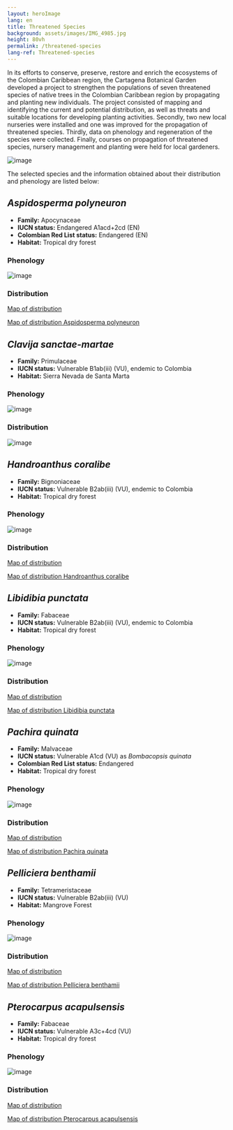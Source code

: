```yaml
---
layout: heroImage
lang: en
title: Threatened Species
background: assets/images/IMG_4985.jpg
height: 80vh
permalink: /threatened-species
lang-ref: Threatened-species
---
```


In its efforts to conserve, preserve, restore and enrich the ecosystems of the Colombian Caribbean region, the Cartagena Botanical Garden developed a project to strengthen the populations of seven threatened species of native trees in the Colombian Caribbean region by propagating and planting new individuals. The project consisted of mapping and identifying the current and potential distribution, as well as threats and suitable locations for developing planting activities. Secondly, two new local nurseries were installed and one was improved for the propagation of threatened species. Thirdly, data on phenology and regeneration of the species were collected. Finally, courses on propagation of threatened species, nursery management and planting were held for local gardeners.

![image](assets/images/threatened-species/Franklinia_03.jpg)

The selected species and the information obtained about their distribution and phenology are listed below:

## _Aspidosperma polyneuron_

- **Family:** Apocynaceae
- **IUCN status:** Endangered A1acd+2cd (EN)
- **Colombian Red List status:** Endangered (EN)
- **Habitat:** Tropical dry forest

### Phenology

![image](assets/images/threatened-species/Phenology_Aspidosperma_polyneuron.png)

### Distribution

[Map of distribution](assets/images/threatened-species/Mapa_Aspidosperma_polyneuron.pdf)

<a href="https://drive.google.com/file/d/1b7mxVVaesUoSAwWNY4GrQWH6yTLqiOUN/view?usp=sharing" target="_blank">Map of distribution Aspidosperma polyneuron</a>

## _Clavija sanctae-martae_

- **Family:** Primulaceae
- **IUCN status:** Vulnerable B1ab(iii) (VU), endemic to Colombia
- **Habitat:** Sierra Nevada de Santa Marta

### Phenology

![image](assets/images/threatened-species/Phenology_Clavija_sanctae-martae.png)

### Distribution

![image](assets/images/threatened-species/Mapa_Clavija_sanctae-martae.png)

## _Handroanthus coralibe_

- **Family:** Bignoniaceae
- **IUCN status:** Vulnerable B2ab(iii) (VU), endemic to Colombia
- **Habitat:** Tropical dry forest

### Phenology

![image](assets/images/threatened-species/Phenology_Handroanthus_coralibe.png)

### Distribution

[Map of distribution](assets/images/threatened-species/Mapa_Handroanthus_coralibe.pdf)

<a href="https://drive.google.com/file/d/1RM4ysyqJ1Dnr_LgHnhJH8jljR30cEUVK/view?usp=sharing" target="_blank">Map of distribution Handroanthus coralibe</a>

## _Libidibia punctata_

- **Family:** Fabaceae
- **IUCN status:** Vulnerable B2ab(iii) (VU), endemic to Colombia
- **Habitat:** Tropical dry forest

### Phenology

![image](assets/images/threatened-species/Phenology_Libidibia_punctata.png)

### Distribution

[Map of distribution](assets/images/threatened-species/Mapa_Libidibia_punctata.pdf)

<a href="https://drive.google.com/file/d/1IHP0AGGzdxpWlYLahK7tgWK0Ge9eV1TQ/view?usp=sharing" target="_blank">Map of distribution Libidibia punctata</a>

## _Pachira quinata_

- **Family:** Malvaceae
- **IUCN status:** Vulnerable A1cd (VU) as _Bombacopsis quinata_
- **Colombian Red List status:** Endangered
- **Habitat:** Tropical dry forest

### Phenology

![image](assets/images/threatened-species/Phenology_Pachira_quinata.png)

### Distribution

[Map of distribution](assets/images/threatened-species/Mapa_Pachira_quinata.pdf)

<a href="https://drive.google.com/file/d/1ZD0M6XvaO6YlENmkAc2BCTTTtjGqZQcP/view?usp=sharing" target="_blank">Map of distribution Pachira quinata</a>

## _Pelliciera benthamii_

- **Family:** Tetrameristaceae
- **IUCN status:** Vulnerable B2ab(iii) (VU)
- **Habitat:** Mangrove Forest

### Phenology

![image](assets/images/threatened-species/Phenology_Pelliciera_benthamii.png)

### Distribution

[Map of distribution](assets/images/threatened-species/Mapa_Pelliciera_benthamii.pdf)

<a href="https://drive.google.com/file/d/1Np6BD02_s5FnqC7ypdPeYuZEv5lgwAab/view?usp=sharing" target="_blank">Map of distribution Pelliciera benthamii</a>

## _Pterocarpus acapulsensis_

- **Family:** Fabaceae
- **IUCN status:** Vulnerable A3c+4cd (VU)
- **Habitat:** Tropical dry forest

### Phenology

![image](assets/images/threatened-species/Phenology_Pterocarpus_acapulcensis.png)

### Distribution

[Map of distribution](assets/images/threatened-species/Mapa_Pterocarpus_acapulsensis.pdf)

<a href="https://drive.google.com/file/d/1Np6BD02_s5FnqC7ypdPeYuZEv5lgwAab/view?usp=sharing" target="_blank">Map of distribution Pterocarpus acapulsensis</a>
